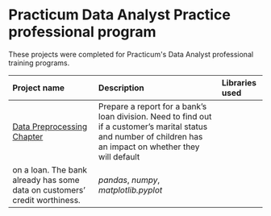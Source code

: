 # Practicum Data Analyst Practice professional program

These projects were completed for Practicum's Data Analyst professional training programs.

| Project name | Description | Libraries used | 
| :---------------------- | :---------------------- | :---------------------- |
| [Data Preprocessing Chapter](https://github.com/asicmicprj/Practicum-Data-Analyst-Practice/tree/main/Data%20Preprocessing "data prep") | Prepare a report for a bank’s loan division. Need to find out if a customer’s marital status and number of children has an impact on whether they will default
on a loan. The bank already has some data on customers’ credit worthiness. | *pandas*, *numpy*, *matplotlib.pyplot* |
